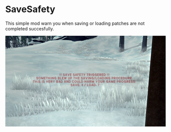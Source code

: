 # SaveSafety

This simple mod warn you when saving or loading patches are not completed succesfully.

![](./screenshot.png)
